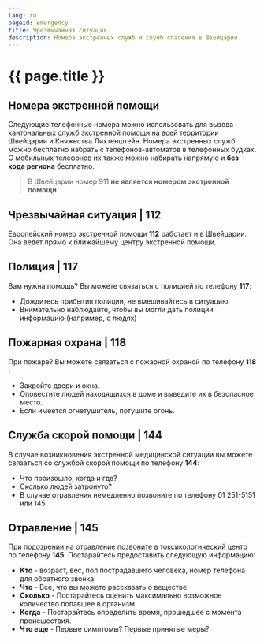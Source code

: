 ```yaml
---
lang: ru
pageid: emergency
title: Чрезвычайная ситуация
description: Номера экстренных служб и служб спасения в Швейцарии
---
```

# {{ page.title }}

## Номера экстренной помощи
Следующие телефонные номера можно использовать для вызова кантональных служб экстренной помощи на всей территории Швейцарии и Княжества Лихтенштейн. 
Номера экстренных служб можно бесплатно набрать с телефонов-автоматов в телефонных будках. 
С мобильных телефонов их также можно набирать напрямую и **без кода региона** бесплатно. 

> В Швейцарии номер 911 **не является номером экстренной помощи**.

## Чрезвычайная ситуация | 112
Европейский номер экстренной помощи **112** работает и в Швейцарии. 
Она ведет прямо к ближайшему центру экстренной помощи.

## Полиция | 117
Вам нужна помощь? Вы можете связаться с полицией по телефону **117**:
- Дождитесь прибытия полиции, не вмешивайтесь в ситуацию
- Внимательно наблюдайте, чтобы вы могли дать полиции информацию (например, о людях)

## Пожарная охрана | 118
При пожаре? Вы можете связаться с пожарной охраной по телефону **118** :
- Закройте двери и окна.
- Оповестите людей находящихся в доме и выведите их в безопасное место.
- Если имеется огнетушитель, потушите огонь.

## Служба скорой помощи | 144
В случае возникновения экстренной медицинской ситуации вы можете связаться со службой скорой помощи по телефону **144**:
- Что произошло, когда и где?
- Сколько людей затронуто?
- В случае отравления немедленно позвоните по телефону 01 251-5151 или 145.

## Отравление | 145
При подозрении на отравление позвоните в токсикологический центр по телефону **145**. Постарайтесь предоставить следующую информацию:
- **Кто** - возраст, вес, пол пострадавшего человека, номер телефона для обратного звонка.
- **Что** - Все, что вы можете рассказать о веществе.
- **Сколько** - Постарайтесь оценить максимально возможное количество попавшее в организм.
- **Когда** - Постарайтесь определить время, прошедшее с момента происшествия.
- **Что еще** - Первые симптомы? Первые принятые меры?